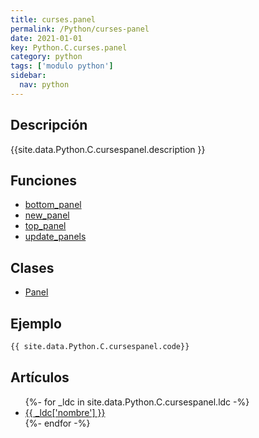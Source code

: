 ```yaml
---
title: curses.panel
permalink: /Python/curses-panel
date: 2021-01-01
key: Python.C.curses.panel
category: python
tags: ['modulo python']
sidebar: 
  nav: python
---
```


## Descripción
{{site.data.Python.C.cursespanel.description }}

## Funciones
* [bottom_panel](/Python/curses-panel/bottom_panel/)
* [new_panel](/Python/curses-panel/new_panel/)
* [top_panel](/Python/curses-panel/top_panel/)
* [update_panels](/Python/curses-panel/update_panels/)

## Clases
* [Panel](/Python/curses-panel/Panel/)

## Ejemplo
~~~python
{{ site.data.Python.C.cursespanel.code}}
~~~

## Artículos
<ul>
{%- for _ldc in site.data.Python.C.cursespanel.ldc -%}
   <li>
       <a href="{{_ldc['url'] }}">{{ _ldc['nombre'] }}</a>
   </li>
{%- endfor -%}
</ul>
